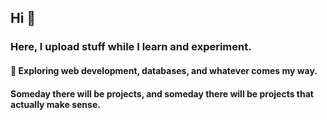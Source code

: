 ## Hi 🦑 

<!--
**managustin/managustin** is a ✨ _special_ ✨ repository because its `README.md` (this file) appears on your GitHub profile.

Here are some ideas to get you started:

- 🔭 I’m currently working on ...
-  I’m currently learning ...
- 👯 I’m looking to collaborate on ...
- 🤔 I’m looking for help with ...
- 💬 Ask me about ...
- 📫 How to reach me: ...
- 😄 Pronouns: ...
- ⚡ Fun fact: ...
-->


### Here, I upload stuff while I learn and experiment.  
#### 🌱 Exploring web development, databases, and whatever comes my way.  
#### Someday there will be projects, and someday there will be projects that actually make sense.
